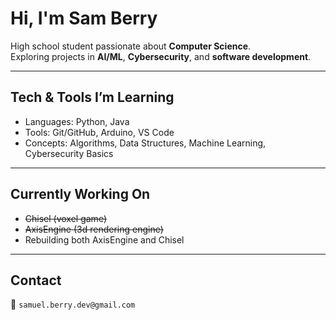 # Hi, I'm Sam Berry  

High school student passionate about **Computer Science**.   
Exploring projects in **AI/ML**, **Cybersecurity**, and **software development**.  

---

## Tech & Tools I’m Learning
- Languages: Python, Java 
- Tools: Git/GitHub, Arduino, VS Code  
- Concepts: Algorithms, Data Structures, Machine Learning, Cybersecurity Basics  

---

## Currently Working On
- ~~Chisel (voxel game)~~
- ~~AxisEngine (3d rendering engine)~~
- Rebuilding both AxisEngine and Chisel
---

##  Contact
📧 `samuel.berry.dev@gmail.com`  
